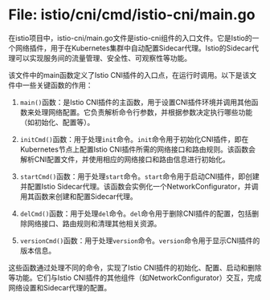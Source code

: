 # File: istio/cni/cmd/istio-cni/main.go

在istio项目中，istio-cni/main.go文件是istio-cni组件的入口文件。它是Istio的一个网络插件，用于在Kubernetes集群中自动配置Sidecar代理。Istio的Sidecar代理可以实现服务间的流量管理、安全性、可观察性等功能。

该文件中的main函数定义了Istio CNI插件的入口点，在运行时调用。以下是该文件中一些关键函数的作用：

1. `main()`函数：是Istio CNI插件的主函数，用于设置CNI插件环境并调用其他函数来处理网络配置。它负责解析命令行参数，并根据参数决定执行哪些功能（如初始化、配置等）。

2. `initCmd()`函数：用于处理`init`命令。`init`命令用于初始化CNI插件，即在Kubernetes节点上配置Istio CNI插件所需的网络接口和路由规则。该函数会解析CNI配置文件，并使用相应的网络接口和路由信息进行初始化。

3. `startCmd()`函数：用于处理`start`命令。`start`命令用于启动CNI插件，即创建并配置Istio Sidecar代理。该函数会实例化一个NetworkConfigurator，并调用其函数来创建和配置Sidecar代理。

4. `delCmd()`函数：用于处理`del`命令。`del`命令用于删除CNI插件的配置，包括删除网络接口、路由规则和清理其他相关资源。

5. `versionCmd()`函数：用于处理`version`命令。`version`命令用于显示CNI插件的版本信息。

这些函数通过处理不同的命令，实现了Istio CNI插件的初始化、配置、启动和删除等功能。它们与Istio CNI插件的其他组件（如NetworkConfigurator）交互，完成网络设置和Sidecar代理的配置。

